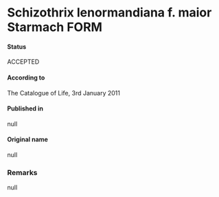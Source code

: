 Schizothrix lenormandiana f. maior Starmach FORM
=======

#### Status
ACCEPTED

#### According to
The Catalogue of Life, 3rd January 2011

#### Published in
null

#### Original name
null

### Remarks
null